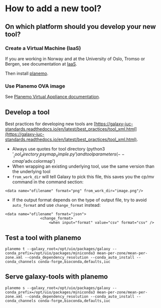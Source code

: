 # How to add a new tool?

## On which platform should you develop your new tool?

### Create a Virtual Machine (IaaS)

If you are working in Norway and at the University of Oslo, Tromso or Bergen, see documentation at [IaaS](http://docs.uh-iaas.no/en/latest/).

Then install [planemo](https://planemo.readthedocs.io/en/latest/).


### Use Planemo OVA image

See [Planemo Virtual Appliance documentation](https://planemo.readthedocs.io/en/latest/appliance.html).

## Develop a tool 

Best practices for developing new tools are [https://galaxy-iuc-standards.readthedocs.io/en/latest/best_practices/tool_xml.html](https://galaxy-iuc-standards.readthedocs.io/en/latest/best_practices/tool_xml.html).

- Always use quotes for tool directory (python3 '$__tool_directory__/psymap_simple.py') and tool parameters (--cmap '$adv.colormap')
- When wrapping an existing underlying tool, use the same version than the underlying tool
- `from_work_dir` will tell Galaxy to pick this file, this saves you the cp/mv command in the command section:

~~~`bash`
<data name="ofilename" format="png" from_work_dir="image.png"/>
~~~

- If the output format depends on the type of output file, try to avoid `auto_format` and use `change_format` instead:

~~~`bash`
<data name="ofilename" format="json">
                <change_format>
                    <when input="format" value="csv" format="csv" />
~~~               

## Test a tool with planemo

~~~`bash`
planemo t --galaxy_root=/opt/uio/packages/galaxy --conda_prefix=/opt/uio/packages/miniconda3 mean-per-zone/mean-per-zone.xml --conda_dependency_resolution --conda_auto_install --conda_channels conda-forge,bioconda,defaults,iuc
~~~

## Serve galaxy-tools with planemo

~~~`bash`
planemo s --galaxy_root=/opt/uio/packages/galaxy --conda_prefix=/opt/uio/packages/miniconda3 mean-per-zone/mean-per-zone.xml --conda_dependency_resolution --conda_auto_install --conda_channels conda-forge,bioconda,defaults,iuc
~~~

